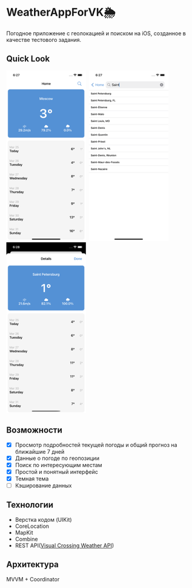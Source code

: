 # WeatherAppForVK🌦
Погодное приложение с геолокацией и поиском на iOS, созданное в качестве тестового задания.
## Quick Look
<img src="/Screenshots/Simulator Screen Shot - iPhone 11 - 2024-03-25 at 18.27.37.png" height=450 width= 210/>&nbsp;
<img src="/Screenshots/Simulator Screen Shot - iPhone 11 - 2024-03-25 at 18.27.50.png" height=450 width= 210/>&nbsp;
<img src="/Screenshots/Simulator Screen Shot - iPhone 11 - 2024-03-25 at 18.28.01.png" height=450 width= 210/>

## Возможности
- [x] Просмотр подробностей текущей погоды и общий прогноз на ближайшие  7 дней
- [x] Данные о погоде по геопозиции 
- [x] Поиск по интересующим местам
- [x] Простой и понятный интерфейс
- [x] Темная тема
- [ ] Кэширование данных
## Технологии
- Верстка кодом (UIKit)
- CoreLocation
- MapKit
- Combine
- REST API([Visual Crossing Weather API](https://www.visualcrossing.com/))
## Архитектура
MVVM + Coordinator
